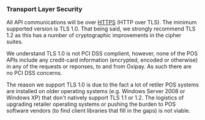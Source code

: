 <h3>Transport Layer Security</h3>

All API communications will be over <a href="https://en.wikipedia.org/wiki/HTTPS">HTTPS</a> (HTTP over TLS). The minimum supported version is TLS 1.0. That being said, we strongly recommend TLS 1.2 as this has a number of cryptographic improvements in the cipher suites.

We understand TLS 1.0 is not PCI DSS complient, however, none of the POS APIs include any credit-card information (encrypted, encoded or otherwise) in any of the requests or reponses, to and from Oxipay. As such there are no PCI DSS concerns.

The reason we support TLS 1.0 is due to the fact a lot of retiler POS systems are installed on older operating systems (e.g. Windows Server 2008 or Windows XP) that don't natively support TLS 1.1 or 1.2. The logistics of upgrading retailer operating systems or pushing the burden to POS software vendors (to find client libraries that fill in the gaps) is not viable.
